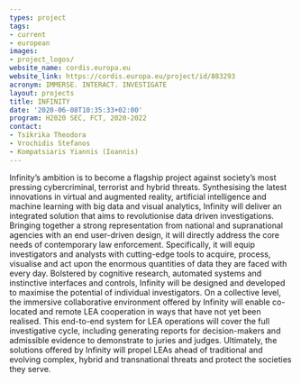 ```yaml
---
types: project
tags:
- current
- european
images:
- project_logos/
website_name: cordis.europa.eu
website_link: https://cordis.europa.eu/project/id/883293
acronym: IMMERSE. INTERACT. INVESTIGATE
layout: projects
title: INFINITY
date: '2020-06-08T10:35:33+02:00'
program: H2020 SEC, FCT, 2020-2022
contact: 
- Tsikrika Theodora
- Vrochidis Stefanos
- Kompatsiaris Yiannis (Ioannis)
---
```

<p>
Infinity’s ambition is to become a flagship project against society’s most pressing cybercriminal, terrorist and hybrid threats. Synthesising the latest innovations in virtual and augmented reality, artificial intelligence and machine learning with big data and visual analytics, Infinity will deliver an integrated solution that aims to revolutionise data driven investigations. Bringing together a strong representation from national and supranational agencies with an end user-driven design, it will directly address the core needs of contemporary law enforcement. Specifically, it will equip investigators and analysts with cutting-edge tools to acquire, process, visualise and act upon the enormous quantities of data they are faced with every day. Bolstered by cognitive research, automated systems and instinctive interfaces and controls, Infinity will be designed and developed to maximise the potential of individual investigators. On a collective level, the immersive collaborative environment offered by Infinity will enable co-located and remote LEA cooperation in ways that have not yet been realised. This end-to-end system for LEA operations will cover the full
investigative cycle, including generating reports for decision-makers and admissible evidence to demonstrate to juries and judges. Ultimately, the solutions offered by Infinity will propel LEAs ahead of traditional and evolving complex, hybrid and transnational threats and protect the societies they serve.
</p>
